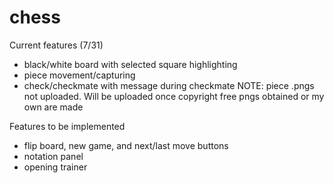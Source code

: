 # chess

Current features (7/31)
- black/white board with selected square highlighting
- piece movement/capturing
- check/checkmate with message during checkmate
NOTE: piece .pngs not uploaded. Will be uploaded once copyright free pngs obtained or my own are made

Features to be implemented
- flip board, new game, and next/last move buttons
- notation panel
- opening trainer
